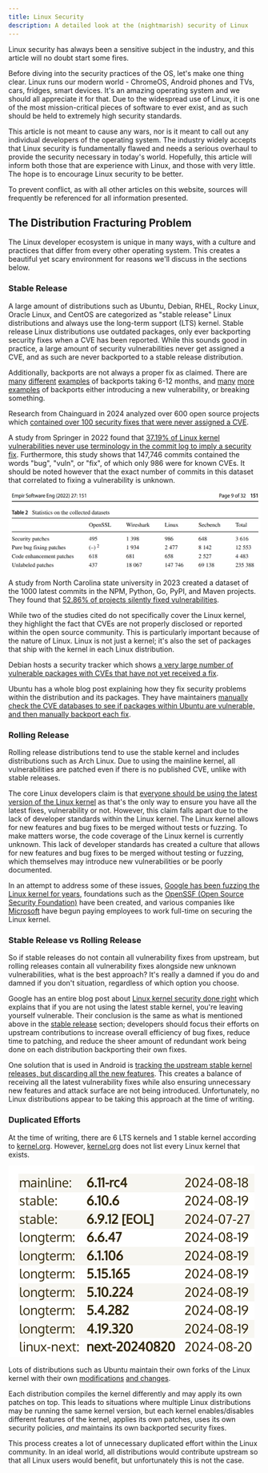 ```yaml
---
title: Linux Security
description: A detailed look at the (nightmarish) security of Linux
---
```


Linux security has always been a sensitive subject in the industry, and this article will no doubt start some fires.

Before diving into the security practices of the OS, let's make one thing clear. Linux runs our modern world - ChromeOS, Android phones and TVs, cars, fridges, smart devices. It's an amazing operating system and we should all appreciate it for that. Due to the widespread use of Linux, it is one of the most mission-critical pieces of software to ever exist, and as such should be held to extremely high security standards.

This article is not meant to cause any wars, nor is it meant to call out any individual developers of the operating system. The industry widely accepts that Linux security is fundamentally flawed and needs a serious overhaul to provide the security necessary in today's world. Hopefully, this article will inform both those that are experience with Linux, and those with very little. The hope is to encourage Linux security to be better.

To prevent conflict, as with all other articles on this website, sources will frequently be referenced for all information presented.

## The Distribution Fracturing Problem

The Linux developer ecosystem is unique in many ways, with a culture and practices that differ from every other operating system. This creates a beautiful yet scary environment for reasons we'll discuss in the sections below.

### Stable Release

A large amount of distributions such as Ubuntu, Debian, RHEL, Rocky Linux, Oracle Linux, and CentOS are categorized as "stable release" Linux distributions and always use the long-term support (LTS) kernel. Stable release Linux distributions use outdated packages, only ever backporting security fixes when a CVE has been reported. While this sounds good in practice, a large amount of security vulnerabilities never get assigned a CVE, and as such are never backported to a stable release distribution.

Additionally, backports are not always a proper fix as claimed. There are [many](https://x.com/grsecurity/status/1076928429306667008) [different](https://seclists.org/oss-sec/2018/q4/110) [examples](https://x.com/grsecurity/status/1068831530125008897) of backports taking 6-12 months, and [many](https://git.kernel.org/pub/scm/linux/kernel/git/torvalds/linux.git/commit/?id=90a7b84679dedb23660ed46976b964b8bf7f3a55) [more](https://lore.kernel.org/stable/20200922110703.720960-2-m.v.b@runbox.com/) [examples](https://www.spinics.net/lists/stable/msg328591.html) of backports either introducing a new vulnerability, or breaking something.

Research from Chainguard in 2024 analyzed over 600 open source projects which [contained over 100 security fixes that were never assigned a CVE](https://www.chainguard.dev/unchained/vulnerability-fixes-in-plain-sight-how-your-scanners-are-missing-hundreds-of-vulnerabilities).

A study from Springer in 2022 found that [37.19% of Linux kernel vulnerabilities never use terminology in the commit log to imply a security fix](https://orbilu.uni.lu/bitstream/10993/54305/1/emse-SSPCatcher-Arthur.pdf). Furthermore, this study shows that 147,746 commits contained the words "bug", "vuln", or "fix", of which only 986 were for known CVEs. It should be noted however that the exact number of commits in this dataset that correlated to fixing a vulnerability is unknown.

![](../../../assets/linux_vulnerabilities.png)

A study from North Carolina state university in 2023 created a dataset of the 1000 latest commits in the NPM, Python, Go, PyPI, and Maven projects. They found that [52.86% of projects silently fixed vulnerabilities](https://enck.org/pubs/dunlap-eurosp23.pdf). 

While two of the studies cited do not specifically cover the Linux kernel, they highlight the fact that CVEs are not properly disclosed or reported within the open source community. This is particularly important because of the nature of Linux. Linux is not just a kernel; it's also the set of packages that ship with the kernel in each Linux distribution.

Debian hosts a security tracker which shows [a very large number of vulnerable packages with CVEs that have not yet received a fix](https://security-tracker.debian.org/tracker/status/release/stable).

Ubuntu has a whole blog post explaining how they fix security problems within the distribution and its packages. They have maintainers [manually check the CVE databases to see if packages within Ubuntu are vulnerable, and then manually backport each fix](https://ubuntu.com/blog/securing-open-source-through-cve-prioritisation).

### Rolling Release

Rolling release distributions tend to use the stable kernel and includes distributions such as Arch Linux. Due to using the mainline kernel, all vulnerabilities are patched even if there is no published CVE, unlike with stable releases. 

The core Linux developers claim is that [everyone should be using the latest version of the Linux kernel](https://kernel-recipes.org/en/2019/talks/cves-are-dead-long-live-the-cve/) as that's the only way to ensure you have all the latest fixes, vulnerability or not. However, this claim falls apart due to the lack of developer standards within the Linux kernel. The Linux kernel allows for new features and bug fixes to be merged without tests or fuzzing. To make matters worse, the code coverage of the Linux kernel is currently unknown. This lack of developer standards has created a culture that allows for new features and bug fixes to be merged without testing or fuzzing, which themselves may introduce new vulnerabilities or be poorly documented.

In an attempt to address some of these issues, [Google has been fuzzing the Linux kernel for years](https://github.com/google/syzkaller), foundations such as the [OpenSSF (Open Source Security Foundation)](https://openssf.org/) have been created, and various companies like [Microsoft](https://www.microsoft.com/en-us/security/blog/2020/08/03/microsoft-open-source-security-foundation-founding-member-securing-open-source-software/) have begun paying employees to work full-time on securing the Linux kernel.

### Stable Release vs Rolling Release

So if stable releases do not contain all vulnerability fixes from upstream, but rolling releases contain all vulnerability fixes alongside new unknown vulnerabilities, what is the best approach? It's really a damned if you do and damned if you don't situation, regardless of which option you choose.

Google has an entire blog post about [Linux kernel security done right](https://security.googleblog.com/2021/08/linux-kernel-security-done-right.html) which explains that if you are not using the latest stable kernel, you're leaving yourself vulnerable. Their conclusion is the same as what is mentioned above in the [stable release](#stable-release) section; developers should focus their efforts on upstream contributions to increase overall efficiency of bug fixes, reduce time to patching, and reduce the sheer amount of redundant work being done on each distribution backporting their own fixes.

One solution that is used in Android is [tracking the upstream stable kernel releases, but discarding all the new features](https://security.googleblog.com/2021/08/linux-kernel-security-done-right.html#:~:text=Android%20vendors%20do%20now%2C%20thankfully%2C%20track%20stable%20kernel%20releases.%20So%20even%20though%20the%20features%20being%20added%20to%20newer%20major%20kernels%20will%20be%20missing%2C%20all%20the%20latest%20stable%20kernel%20fixes%20are%20present.). This creates a balance of receiving all the latest vulnerability fixes while also ensuring unnecessary new features and attack surface are not being introduced. Unfortunately, no Linux distributions appear to be taking this approach at the time of writing.

### Duplicated Efforts

At the time of writing, there are 6 LTS kernels and 1 stable kernel according to [kernel.org](https://kernel.org/). However, [kernel.org](https://kernel.org) does not list every Linux kernel that exists.

![](../../../assets/linux_kernels.png)

Lots of distributions such as Ubuntu maintain their own forks of the Linux kernel with their own [modifications](https://ubuntu.com/blog/ubuntu-23-10-restricted-unprivileged-user-namespaces) [and changes](https://ubuntu.com/blog/whats-new-in-security-for-ubuntu-24-04-lts).

Each distribution compiles the kernel differently and may apply its own patches on top. This leads to situations where multiple Linux distributions may be running the same kernel version, but each kernel enables/disables different features of the kernel, applies its own patches, uses its own security policies, _and_ maintains its own backported security fixes.

This process creates a lot of unnecessary duplicated effort within the Linux community. In an ideal world, all distributions would contribute upstream so that all Linux users would benefit, but unfortunately this is not the case.